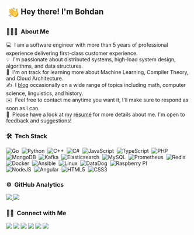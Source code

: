 ## <img alt="Night Coding" src="./hand_wave.gif" width='40' align="center"/>Hey there! I'm Bohdan

<!-- ## 👋 &nbsp;Hey there! I'm Bohdan -->

### 👨🏻‍💻 &nbsp;About Me

💻 &nbsp;I am a software engineer with more than 5 years of professional experience delivering first-class customer experience.\
💡 &nbsp;I'm passionate about distributed systems, high-load system design, algorithms, and data structures.\
🌱 &nbsp;I'm on track for learning more about Machine Learning, Compiler Theory, and Cloud Architecture.\
✍️ &nbsp;I [blog](https://t.me/moderndev) occasionally on a wide range of topics including math, computer science, linguistics, and history.\
✉️ &nbsp;Feel free to contact me anytime you want it, I'll make sure to respond as soon as I can.\
📄 &nbsp;Please have a look at my [résumé](https://linkedin.com/in/bohdan-shtepan) for more details about me. I'm open to feedback and suggestions!

### 🛠 &nbsp;Tech Stack

![Go](https://img.shields.io/badge/-Go-272822?style=flat&logo=go)&nbsp;
![Python](https://img.shields.io/badge/-Python-272822?style=flat&logo=python)&nbsp;
![C++](https://img.shields.io/badge/-C++-272822?style=flat&logo=C%2B%2B&)&nbsp;
![C#](https://img.shields.io/badge/-C%23-272822?style=flat&logo=c%20sharp)&nbsp;
![JavaScript](https://img.shields.io/badge/-JavaScript-272822?style=flat&logo=javascript)&nbsp;
![TypeScript](https://img.shields.io/badge/-TypeScript-272822?style=flat&logo=typescript)&nbsp;
![PHP](https://img.shields.io/badge/-PHP-272822?style=flat&logo=php)\
![MongoDB](https://img.shields.io/badge/-MongoDB-272822?style=flat&logo=MongoDB)&nbsp;
![Kafka](https://img.shields.io/badge/-Kafka-272822?style=flat&logo=apache%20kafka)&nbsp;
![Elasticsearch](https://img.shields.io/badge/-Elasticsearch-272822?style=flat&logo=elasticsearch)&nbsp;
![MySQL](https://img.shields.io/badge/-MySQL-272822?style=flat&logo=mysql)&nbsp;
![Prometheus](https://img.shields.io/badge/-Prometheus-272822?style=flat&logo=prometheus)&nbsp;
![Redis](https://img.shields.io/badge/-Redis-272822?style=flat&logo=redis)\
![Docker](https://img.shields.io/badge/-Docker-272822?style=flat&logo=docker)&nbsp;
![Ansible](https://img.shields.io/badge/-Ansible-272822?style=flat&logo=ansible)&nbsp;
![Linux](https://img.shields.io/badge/-Linux-272822?style=flat&logo=linux)&nbsp;
![DataDog](https://img.shields.io/badge/-DataDog-272822?style=flat&logo=datadog)&nbsp;
![Raspberry PI](https://img.shields.io/badge/-Raspberry%20Pi-272822?style=flat&logo=raspberry%20pi)\
![NodeJS](https://img.shields.io/badge/-NodeJS-272822?style=flat&logo=Node.js)&nbsp;
![Angular](https://img.shields.io/badge/-Angular-272822?style=flat&logo=angular)&nbsp;
![HTML5](https://img.shields.io/badge/-HTML5-272822?style=flat&logo=html5)&nbsp;
![CSS3](https://img.shields.io/badge/-CSS3-272822?style=flat&logo=css3)&nbsp;

### ⚙️ &nbsp;GitHub Analytics

<p align="left">
<a href="https://github.com/virtyaluk">
  <img height="180em" src="https://github-readme-stats-eight-theta.vercel.app/api?username=virtyaluk&show_icons=true&theme=monokai&include_all_commits=true&count_private=true"/>
  <img height="180em" src="https://github-readme-stats-eight-theta.vercel.app/api/top-langs/?username=virtyaluk&layout=compact&langs_count=8&theme=monokai"/>
</a>
</p>

### 🤝🏻 &nbsp;Connect with Me

<p align="left">
<a href="https://www.modern-dev.com"><img src="https://img.shields.io/badge/-modern%97dev.com-3423A6?style=flat&logo=Google-Chrome&logoColor=white"/></a>
<a href="https://linkedin.com/in/bohdan-shtepan"><img src="https://img.shields.io/badge/-Bohdan%20Shtepan-0077B5?style=flat&logo=Linkedin&logoColor=white"/></a>
<a href="https://t.me/virtyaluk"><img src="https://img.shields.io/badge/-@virtyaluk-26A5E4?style=flat&logo=telegram&logoColor=white"/></a>
<a href="https://leetcode.com/virtyaluk"><img src="https://img.shields.io/badge/-@virtyaluk-FFA116?style=flat&logo=leetcode&logoColor=white"/></a>
<a href="https://twitter.com/virtyaluk"><img src="https://img.shields.io/badge/-@virtyaluk-1DA1F2?style=flat&logo=twitter&logoColor=white"/></a>
<a href="https://facebook.com/virtyaluk"><img src="https://img.shields.io/badge/-Bohdan%20Shtepan-1877F2?style=flat&logo=facebook&logoColor=white"/></a>
</p>

[website]: https://modern-dev.com
[twitter]: https://twitter.com/virtyaluk
[instagram]: https://instagram.com/virtyaluk
[linkedin]: https://linkedin.com/in/virtyaluk

